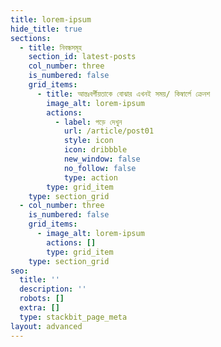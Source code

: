 ```yaml
---
title: lorem-ipsum
hide_title: true
sections:
  - title: নিবন্ধসমূহ
    section_id: latest-posts
    col_number: three
    is_numbered: false
    grid_items:
      - title: আন্তঃবর্গীয়তাকে বোঝার এখনই সময়/ কিম্বার্লে ক্রেনশ
        image_alt: lorem-ipsum
        actions:
          - label: পড়ে দেখুন
            url: /article/post01
            style: icon
            icon: dribbble
            new_window: false
            no_follow: false
            type: action
        type: grid_item
    type: section_grid
  - col_number: three
    is_numbered: false
    grid_items:
      - image_alt: lorem-ipsum
        actions: []
        type: grid_item
    type: section_grid
seo:
  title: ''
  description: ''
  robots: []
  extra: []
  type: stackbit_page_meta
layout: advanced
---
```

